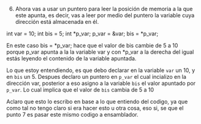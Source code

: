 6. Ahora vas a usar un puntero para leer la posición de memoria a la que este apunta, es decir, 
vas a leer por medio del puntero la variable cuya dirección está almacenada en él.

int var = 10;
int bis = 5;
int *p_var;
p_var = &var;
bis = *p_var;

En este caso bis = *p_var; hace que el valor de bis cambie de 5 a 10 
porque p_var apunta a la la variable var y con *p_var a la derecha del igual estás leyendo 
el contenido de la variable apuntada.

Lo que estoy entendiendo, es que debo declarar en la variable `var` un 10, y en `bis` un 5. 
Despues declaro un puntero en `p_var` el cual incializo en la dirección var,
posterior a eso asigno a la variable `bis` el valor apuntado por `p_var`.
Lo cual implica que el valor de `bis` cambia de 5 a 10

Aclaro que esto lo escribo en base a lo que entiendo del codigo, ya que como tal
no tengo claro si era hacer esto u otra cosa, eso si, se que el punto 7 es pasar este mismo codigo
a ensamblador.
